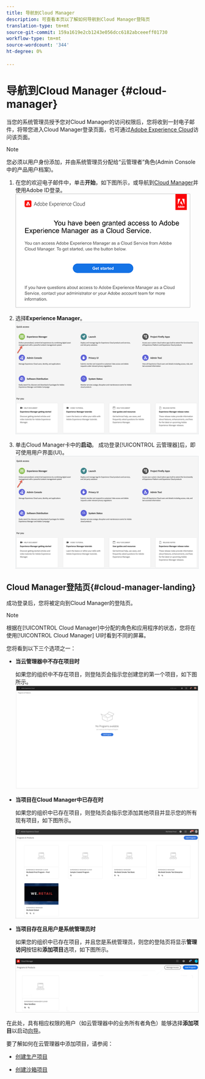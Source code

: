```yaml
---
title: 导航到Cloud Manager
description: 可查看本页以了解如何导航到Cloud Manager登陆页
translation-type: tm+mt
source-git-commit: 159a1619e2cb1243e056dcc6182abceeeff01730
workflow-type: tm+mt
source-wordcount: '344'
ht-degree: 0%

---
```



# 导航到Cloud Manager {#cloud-manager}

当您的系统管理员授予您对Cloud Manager的访问权限后，您将收到一封电子邮件，将带您进入Cloud Manager登录页面，也可通过[Adobe Experience Cloud](https://my.cloudmanager.adobe.com/)访问该页面。

>[!NOTE]
>您必须以用户身份添加，并由系统管理员分配给“云管理者”角色(Admin Console中的产品用户档案)。

1. 在您的欢迎电子邮件中，单击&#x200B;**开始**，如下图所示，或导航到[Cloud Manager](https://experience.adobe.com)并使用Adobe ID登录。\
   ![](/help/onboarding/what-is-required/assets/get-started-email.png)

1. 选择&#x200B;**Experience Manager**。
   ![](/help/onboarding/getting-access-to-aem-in-cloud/assets/landing-page1.png)

1. 单击Cloud Manager卡中的&#x200B;**启动**。
成功登录[!UICONTROL 云管理器]后，即可使用用户界面(UI)。
   ![](/help/onboarding/getting-access-to-aem-in-cloud/assets/landing-page1.png)


## Cloud Manager登陆页{#cloud-manager-landing}

成功登录后，您将被定向到Cloud Manager的登陆页。

>[!NOTE]
>根据在[!UICONTROL Cloud Manager]中分配的角色和应用程序的状态，您将在使用[!UICONTROL Cloud Manager] UI时看到不同的屏幕。

您将看到以下三个选项之一：

* **当云管理器中不存在项目时**

   如果您的组织中不存在项目，则登陆页会指示您创建您的第一个项目，如下图所示。
   ![](/help/onboarding/getting-access-to-aem-in-cloud/assets/first_timelogin0.png)

* **当项目在Cloud Manager中已存在时**

   如果您的组织中已存在项目，则登陆页会指示您添加其他项目并显示您的所有现有项目，如下图所示。

   ![](/help/onboarding/getting-access-to-aem-in-cloud/assets/first_timelogin1.png)

* **当项目存在且用户是系统管理员时**

   如果您的组织中已存在项目，并且您是系统管理员，则您的登陆页将显示&#x200B;**管理访问**&#x200B;按钮和&#x200B;**添加项目**&#x200B;选项，如下图所示。

   ![](/help/onboarding/getting-access-to-aem-in-cloud/assets/admin-console-4.png)

在此处，具有相应权限的用户（如云管理器中的业务所有者角色）能够选择&#x200B;**添加项目**&#x200B;以启动[向导](/help/onboarding/getting-access-to-aem-in-cloud/using-the-wizard.md)。

要了解如何在云管理器中添加项目，请参阅：

* [创建生产项目](/help/onboarding/getting-access-to-aem-in-cloud/creating-production-program.md)

* [创建沙箱项目](/help/onboarding/getting-access-to-aem-in-cloud/creating-sandbox-program.md)